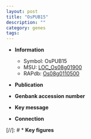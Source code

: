 ```yaml
---
layout: post
title: "OsPUB15"
description: ""
category: genes
tags: 
---
```


* **Information**  
    + Symbol: OsPUB15  
    + MSU: [LOC_Os08g01900](http://rice.uga.edu/cgi-bin/ORF_infopage.cgi?orf=LOC_Os08g01900)  
    + RAPdb: [Os08g0110500](http://rapdb.dna.affrc.go.jp/viewer/gbrowse_details/irgsp1?name=Os08g0110500)  

* **Publication**  

* **Genbank accession number**  

* **Key message**  

* **Connection**  

[//]: # * **Key figures**  


